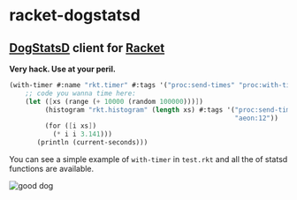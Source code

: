 racket-dogstatsd
================

## [DogStatsD](https://docs.datadoghq.com/guides/dogstatsd/) client for [Racket](https://racket-lang.org/)

**Very hack. Use at your peril.**

```scheme
(with-timer #:name "rkt.timer" #:tags '("proc:send-times" "proc:with-timer")
    ;; code you wanna time here:
    (let ([xs (range (+ 10000 (random 100000)))])
         (histogram "rkt.histogram" (length xs) #:tags '("proc:send-times"
                                                         "aeon:12"))
         (for ([i xs])
           (* i i 3.141)))
       (println (current-seconds)))
```

You can see a simple example of `with-timer` in `test.rkt` and all the of statsd functions are available.

![good dog](https://media1.popsugar-assets.com/files/thumbor/eH6B03ksVYYPLFJAgmC4u2_ihFI/fit-in/1024x1024/filters:format_auto-!!-:strip_icc-!!-/2015/10/19/826/n/1922243/a00d1cad_edit_img_image_16686166_1444860712_12142682_526874914145470_1831035987_n/i/DIY-Halloween-Costumes-Dogs.jpg)
